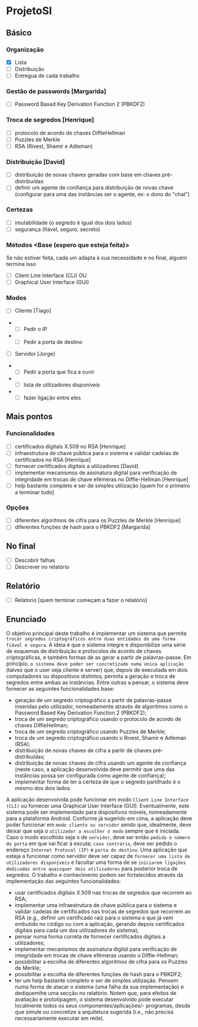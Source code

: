 # ProjetoSI


## Básico
### Organização
- [x] Lista
- [ ] Distribuição
- [ ] Entregua de cada trabalho
### Gestão de passwords [Margarida]
- [ ] Password Based Key Derivation Function 2 (PBKDF2)
### Troca de segredos [Henrique]
- [ ] protocolo de acordo de chaves DiffieHellman
- [ ] Puzzles de Merkle
- [ ] RSA (Rivest, Shamir e Adleman)
### Distribuição [David]
- [ ] distribuição de novas chaves geradas com base em chaves pré-distribuídas
- [ ] definir um agente de confiança para distribuição de novas chave (configurar para uma das instâncias ser o agente, ex: o dono do "chat")
### Certezas
- [ ] imutabilidade (o segredo é igual dos dois lados)
- [ ] segurança (fiável, seguro, secreto)
### Métodos <Base (espero que esteja feita)>
  Se não estiver feita, cada um adapta à sua necessidade e no final,
  alguém termine isso
- [ ] Client Line Interface (CLI) OU
- [ ] Graphical User Interface (GUI)
### Modos
- [ ] Cliente [Tiago]
- - [ ] Pedir o IP
- - [ ] Pedir a porta de destino
- [ ] Servidor [Jorge]
- - [ ] Pedir a porta que fica a ouvir
- - [ ] lista de utilizadores disponíveis
- - [ ] fazer ligação entre eles

## Mais pontos
### Funcionalidades
- [ ] certificados digitais X.509 no RSA [Henrique]
- [ ] infraestrutura de chave pública para o sistema e validar cadeias de certificados no RSA [Henrique]
- [ ] fornecer certificados digitais a utilizadores [David] 
- [ ] implementar mecanismos de assinatura digital para verificação de integridade em trocas de chave efémeras no Diffie-Hellman [Henrique]
- [ ] help bastante completo e ser de simples utilização [quem for o primeiro a terminar tudo]
### Opções
- [ ] diferentes algoritmos de cifra para os Puzzles de Merkle [Henrique]
- [ ] diferentes funções de hash para o PBKDF2 [Margarida]
## No final
- [ ] Descobrir falhas
- [ ] Descrever no relatório
## Relatório
- [ ] Relatorio [quem terminar começam a fazer o relatório]
## Enunciado
O objetivo principal deste trabalho é implementar um sistema que permita `trocar segredos
criptográficos entre duas entidades de uma forma fiável e segura`.
A ideia é que o sistema integre e disponibilize uma série de esquemas de distribuição e protocolos
de acordo de chaves criptográficas, e também formas de as gerar a partir de palavras-passe.
Em princípio, `o sistema deve poder ser concretizado numa única aplicação` (talvez que o user seja cliente e server)
que, depois de executada em dois computadores ou dispositivos distintos, permita a geração e troca de
segredos entre ambas as instâncias. Entre outras a pensar, o sistema deve fornecer as seguintes funcionalidades base:

- geração de um segredo criptográfico a partir de palavras-passe inseridas pelo utilizador, 
nomeadamente através de algoritmos como o Password Based Key Derivation
Function 2 (PBKDF2);
- troca de um segredo criptográfico usando o protocolo de acordo de chaves DiffieHellman;
- troca de um segredo criptográfico usando Puzzles de Merkle;
- troca de um segredo criptográfico usando o Rivest, Shamir e Adleman (RSA);
- distribuição de novas chaves de cifra a partir de chaves pré-distribuídas;
- distribuição de novas chaves de cifra usando um agente de confiança (neste caso, a
aplicação desenvolvida deve permitir que uma das instâncias possa ser configurada
como agente de confiança);
- implementar forma de ter a certeza de que o segredo partilhado é o mesmo dos dois
lados.

A aplicação desenvolvida pode funcionar em modo `Client Line Interface (CLI)` ou fornecer
uma Graphical User Interface (GUI). Eventualmente, este sistema pode ser implementado
para dispositivos móveis, nomeadamente para a plataforma Android. Conforme já sugerido em cima, a aplicação deve poder funcionar em `modo cliente ou servidor` sendo que,
idealmente, deve deixar que seja o `utilizador a escolher o modo` sempre que é iniciada.
Caso o modo escolhido seja o de `servidor`, deve ser então `pedida o número da porta` em
que vai ficar à escuta; `caso contrário`, deve ser pedido o endereço `Internet Protocol (IP)`
e `porta do destino`. Uma aplicação que esteja a funcionar como servidor deve ser capaz
de `fornecer uma lista de utilizadores disponíveis` e facultar uma forma de se `iniciarem ligações dedicadas entre quaisquer dois utilizadores` para posterior troca de segredos. 
O trabalho e conhecimento podem ser fortalecidos através da implementação das seguintes funcionalidades:
- usar certificados digitais X.509 nas trocas de segredos que recorrem ao RSA;
- implementar uma infraestrutura de chave pública para o sistema e validar cadeias de
certificados nas trocas de segredos que recorrem ao RSA (e.g., definir um certificado
raiz para o sistema e que já vem embutido no código ou com a aplicação, gerando
depois certificados digitais para cada um dos utilizadores do sistema);
- pensar numa forma correta de fornecer certificados digitais a utilizadores;
- implementar mecanismos de assinatura digital para verificação de integridade em trocas de chave efémeras usando o Diffie-Hellman;
- possibilitar a escolha de diferentes algoritmos de cifra para os Puzzles de Merkle;
- possibilitar a escolha de diferentes funções de hash para o PBKDF2;
- ter um help bastante completo e ser de simples utilização.
Pensem numa forma de atacar o sistema (uma falha da sua implementação) e dediquemlhe uma secção no relatório. Notem que, para efeitos de avaliação e prototipagem, o
sistema desenvolvido pode executar localmente todos os seus componentes/aplicações/-
programas, desde que simule ou concretize a arquitetura sugerida (i.e., não precisa necessariamente executar em rede).
